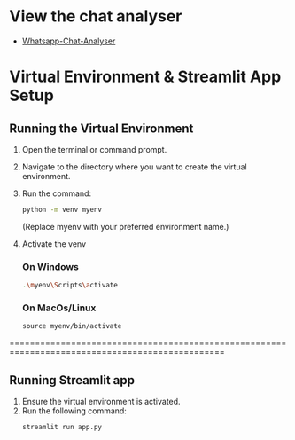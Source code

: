 # View the chat analyser
- [Whatsapp-Chat-Analyser](https://wca-vnd.streamlit.app/)

# Virtual Environment & Streamlit App Setup

## Running the Virtual Environment  

1. Open the terminal or command prompt.  
2. Navigate to the directory where you want to create the virtual environment.  
3. Run the command:  

   ```sh
   python -m venv myenv  
   ```
   (Replace myenv with your preferred environment name.)

4. Activate the venv
    ### On Windows
    ```sh
    .\myenv\Scripts\activate  
    ```
    ### On MacOs/Linux
    ```
    source myenv/bin/activate  
    ```

================================================================================================

## Running Streamlit app

1. Ensure the virtual environment is activated.
2. Run the following command:
    ```
    streamlit run app.py 
    ```
